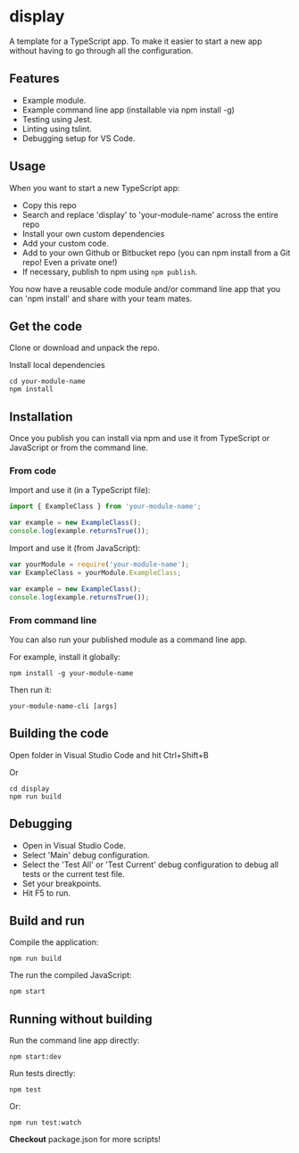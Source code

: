 # display

A template for a TypeScript app. To make it easier to start a new app without having to go through all the configuration.

## Features

- Example module.
- Example command line app (installable via npm install -g)
- Testing using Jest.
- Linting using tslint.
- Debugging setup for VS Code.

## Usage

When you want to start a new TypeScript app:

- Copy this repo
- Search and replace 'display' to 'your-module-name' across the entire repo
- Install your own custom dependencies
- Add your custom code.
- Add to your own Github or Bitbucket repo (you can npm install from a Git repo! Even a private one!)
- If necessary, publish to npm using `npm publish`.

You now have a reusable code module and/or command line app that you can 'npm install' and share with your team mates.

## Get the code

Clone or download and unpack the repo.

Install local dependencies

    cd your-module-name
    npm install

## Installation

Once you publish you can install via npm and use it from TypeScript or JavaScript or from the command line.

### From code

Import and use it (in a TypeScript file):

```typescript
import { ExampleClass } from 'your-module-name';

var example = new ExampleClass();
console.log(example.returnsTrue());
```

Import and use it (from JavaScript):

```javascript
var yourModule = require('your-module-name');
var ExampleClass = yourModule.ExampleClass;

var example = new ExampleClass();
console.log(example.returnsTrue());
```

### From command line

You can also run your published module as a command line app.

For example, install it globally:

    npm install -g your-module-name

Then run it:

    your-module-name-cli [args]

## Building the code

Open folder in Visual Studio Code and hit Ctrl+Shift+B

Or

    cd display
    npm run build

## Debugging

- Open in Visual Studio Code.
- Select 'Main' debug configuration.
- Select the 'Test All' or 'Test Current' debug configuration to debug all tests or the current test file.
- Set your breakpoints.
- Hit F5 to run.

## Build and run

Compile the application:

    npm run build

The run the compiled JavaScript:

    npm start

## Running without building

Run the command line app directly:

    npm start:dev

Run tests directly:

    npm test

Or:

    npm run test:watch


**Checkout** package.json for more scripts!